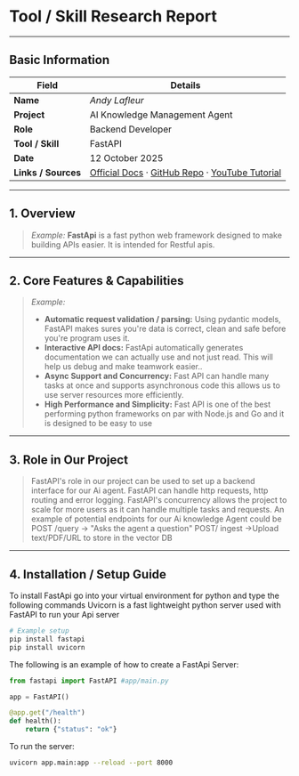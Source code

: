 # Tool / Skill Research Report

---

## Basic Information

| Field | Details |
|-------|----------|
| **Name** | _Andy Lafleur_ |
| **Project** | AI Knowledge Management Agent |
| **Role** |  Backend Developer |
| **Tool / Skill** |  FastAPI |
| **Date** | 12 October 2025  |
| **Links / Sources** | [Official Docs](https://fastapi.tiangolo.com/#recap) · [GitHub Repo](https://github.com/fastapi/fastapi) · [YouTube Tutorial](https://www.youtube.com/watch?v=iWS9ogMPOI0) |
---

## 1. Overview  

> _Example:_ 
> **FastApi** is a fast python web framework designed to make building APIs easier. It is intended for Restful apis.

---

## 2. Core Features & Capabilities  

> _Example:_  
> - **Automatic request validation / parsing:** Using pydantic models, FastAPI makes sures you're data is correct, clean and safe before you're program uses it.  
> - **Interactive API docs:** FastApi automatically generates documentation we can actually use and not just read. This will help us debug and make teamwork easier..  
> - **Async Support and Concurrency:** Fast API can handle many tasks at once and supports asynchronous code this allows us to use server resources more efficiently.
> - **High Performance and Simplicity:** Fast API is one of the best performing python frameworks on par with Node.js and Go and it is designed to be easy to use

---

## 3. Role in Our Project    
> FastAPI's role in our project can be used to set up a backend interface for our Ai agent. FastAPI can handle http requests, http routing and error logging.
> FastAPI's concurrency allows the project to scale for more users as it can handle multiple tasks and requests.
> An example of potential endpoints for our Ai knowledge Agent could be POST /query -> "Asks the agent a question" POST/ ingest ->Upload text/PDF/URL to store in the vector DB


---

## 4. Installation / Setup Guide  
To install FastApi go into your virtual environment for python and type the following commands 
Uvicorn is a fast lightweight python server used with FastAPI to run your Api server
```bash
# Example setup
pip install fastapi
pip install uvicorn
```
The following is an example of how to create a FastApi Server:
```python
from fastapi import FastAPI #app/main.py

app = FastAPI()

@app.get("/health")
def health():
    return {"status": "ok"}
```
To run the server:
```bash
uvicorn app.main:app --reload --port 8000


